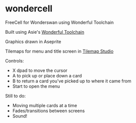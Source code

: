 # wondercell
FreeCell for Wonderswan using Wonderful Toolchain

Built using Asie's [Wonderful Toolchain](https://github.com/WonderfulToolchain/wonderful-i8086)

Graphics drawn in Aseprite

Tilemaps for menu and title screen in [Tilemap Studio](https://github.com/Rangi42/tilemap-studio)

Controls:
+ X dpad to move the cursor
+ A to pick up or place down a card
+ B to return a card you've picked up to where it came from
+ Start to open the menu


Still to do:
+ Moving multiple cards at a time
+ Fades/transitions between screens
+ Sound!